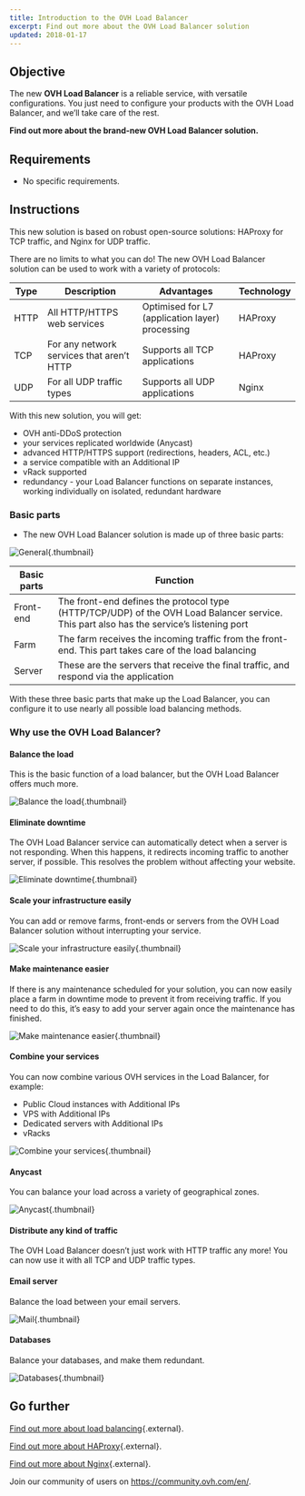 ```yaml
---
title: Introduction to the OVH Load Balancer 
excerpt: Find out more about the OVH Load Balancer solution 
updated: 2018-01-17
---
```


## Objective

The new **OVH Load Balancer** is a reliable service, with versatile configurations. You just need to configure your products with the OVH Load Balancer, and we’ll take care of the rest.

**Find out more about the brand-new OVH Load Balancer solution.**

## Requirements

- No specific requirements.

## Instructions

This new solution is based on robust open-source solutions: HAProxy for TCP traffic, and Nginx for UDP traffic.

There are no limits to what you can do! The new OVH Load Balancer solution can be used to work with a variety of protocols:

|Type|Description|Advantages|Technology|
|---|---|---|---|
|HTTP|All HTTP/HTTPS web services|Optimised for L7 (application layer) processing|HAProxy|
|TCP|For any network services that aren’t HTTP|Supports all TCP applications|HAProxy|
|UDP|For all UDP traffic types|Supports all UDP applications|Nginx|

With this new solution, you will get:

- OVH anti-DDoS protection
- your services replicated worldwide (Anycast)
- advanced HTTP/HTTPS support (redirections, headers, ACL, etc.)
- a service compatible with an Additional IP
- vRack supported
- redundancy - your Load Balancer functions on separate instances, working individually on isolated, redundant hardware

### Basic parts

- The new OVH Load Balancer solution is made up of three basic parts:

![General](diag_gen.png){.thumbnail}

|Basic parts|Function|
|---|---|
|Front-end|The front-end defines the protocol type (HTTP/TCP/UDP) of the OVH Load Balancer service. This part also has the service’s listening port|
|Farm|The farm receives the incoming traffic from the front-end. This part takes care of the load balancing|
|Server|These are the servers that receive the final traffic, and respond via the application|

With these three basic parts that make up the Load Balancer, you can configure it to use nearly all possible load balancing methods.

### Why use the OVH Load Balancer?

#### Balance the load

This is the basic function of a load balancer, but the OVH Load Balancer offers much more.

![Balance the load](distribute_load.png){.thumbnail}

#### Eliminate downtime

The OVH Load Balancer service can automatically detect when a server is not responding. When this happens, it redirects incoming traffic to another server, if possible. This resolves the problem without affecting your website.

![Eliminate downtime](eliminate_downtimes.png){.thumbnail}

#### Scale your infrastructure easily

You can add or remove farms, front-ends or servers from the OVH Load Balancer solution without interrupting your service.

![Scale your infrastructure easily](facilitate_maintenance.png){.thumbnail}

#### Make maintenance easier

If there is any maintenance scheduled for your solution, you can now easily place a farm in downtime mode to prevent it from receiving traffic. If you need to do this, it’s easy to add your server again once the maintenance has finished.

![Make maintenance easier](scale_easily.png){.thumbnail}

#### Combine your services

You can now combine various OVH services in the Load Balancer, for example:

- Public Cloud instances with Additional IPs
- VPS with Additional IPs
- Dedicated servers with Additional IPs
- vRacks

![Combine your services](mix_and_match.png){.thumbnail}

#### Anycast

You can balance your load across a variety of geographical zones.

![Anycast](anycast.png){.thumbnail}

#### Distribute any kind of traffic

The OVH Load Balancer doesn’t just work with HTTP traffic any more! You can now use it with all TCP and UDP traffic types.

#### Email server

Balance the load between your email servers.

![Mail](mail.png){.thumbnail}

#### Databases

Balance your databases, and make them redundant.

![Databases](database.png){.thumbnail}

## Go further

[Find out more about load balancing](https://en.wikipedia.org/wiki/Load_balancing){.external}.

[Find out more about HAProxy](http://www.haproxy.org/#desc){.external}.

[Find out more about Nginx](https://en.wikipedia.org/wiki/Nginx){.external}.

Join our community of users on <https://community.ovh.com/en/>.